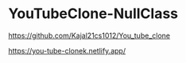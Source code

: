 # YouTubeClone-NullClass

https://github.com/Kajal21cs1012/You_tube_clone



https://you-tube-clonek.netlify.app/

